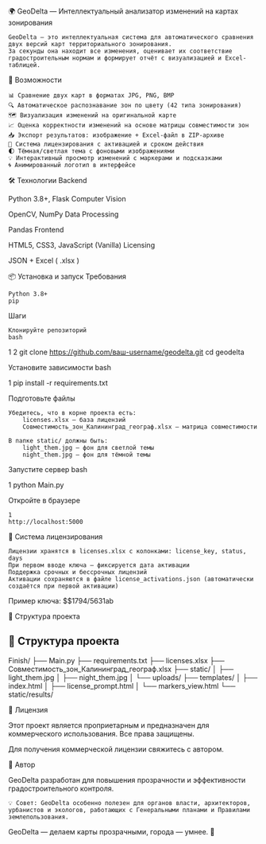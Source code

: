 🌍 GeoDelta — Интеллектуальный анализатор изменений на картах зонирования 

   
   

    

    GeoDelta — это интеллектуальная система для автоматического сравнения двух версий карт территориального зонирования.
    За секунды она находит все изменения, оценивает их соответствие градостроительным нормам и формирует отчёт с визуализацией и Excel-таблицей. 
     

 
🚀 Возможности 

    📊 Сравнение двух карт в форматах JPG, PNG, BMP
    🔍 Автоматическое распознавание зон по цвету (42 типа зонирования)
    🗺️ Визуализация изменений на оригинальной карте
    📈 Оценка корректности изменений на основе матрицы совместимости зон
    📥 Экспорт результатов: изображение + Excel-файл в ZIP-архиве
    🔐 Система лицензирования с активацией и сроком действия
    🌓 Тёмная/светлая тема с фоновыми изображениями
    💡 Интерактивный просмотр изменений с маркерами и подсказками
    🌀 Анимированный логотип в интерфейсе
     

 
🛠️ Технологии 
Backend
	
Python 3.8+, Flask
Computer Vision
	
OpenCV, NumPy
Data Processing
	
Pandas
Frontend
	
HTML5, CSS3, JavaScript (Vanilla)
Licensing
	
JSON + Excel (
.xlsx
)
 
 
 
📦 Установка и запуск 
Требования 

    Python 3.8+
    pip
     

Шаги 

    Клонируйте репозиторий 
    bash
     

 
1
2
git clone https://github.com/ваш-username/geodelta.git
cd geodelta
 
 

Установите зависимости 
bash
 
 
1
pip install -r requirements.txt
 
 

Подготовьте файлы 

    Убедитесь, что в корне проекта есть:
        licenses.xlsx — база лицензий
        Совместимость_зон_Калининград_географ.xlsx — матрица совместимости
         
    В папке static/ должны быть:
        light_them.jpg — фон для светлой темы
        night_them.jpg — фон для тёмной темы
         
     

Запустите сервер 
bash
 
 
1
python Main.py
 
 

Откройте в браузере 
 

     
    1
    http://localhost:5000
     
     
     

 
🔑 Система лицензирования 

    Лицензии хранятся в licenses.xlsx с колонками: license_key, status, days
    При первом вводе ключа — фиксируется дата активации
    Поддержка срочных и бессрочных лицензий
    Активации сохраняются в файле license_activations.json (автоматически создаётся при первой активации)
     

Пример ключа: $$1794/5631ab 
 
📁 Структура проекта 
 


## 📁 Структура проекта
Finish/
├── Main.py
├── requirements.txt
├── licenses.xlsx
├── Совместимость_зон_Калининград_географ.xlsx
├── static/
│   ├── light_them.jpg
│   ├── night_them.jpg
│   └── uploads/
├── templates/
│   ├── index.html
│   ├── license_prompt.html
│   └── markers_view.html
└── static/results/

 
 
 
📝 Лицензия 

Этот проект является проприетарным и предназначен для коммерческого использования.
Все права защищены. 

Для получения коммерческой лицензии свяжитесь с автором. 
 
🤝 Автор 

GeoDelta разработан для повышения прозрачности и эффективности градостроительного контроля. 
 
 

    💡 Совет: GeoDelta особенно полезен для органов власти, архитекторов, урбанистов и экологов, работающих с Генеральными планами и Правилами землепользования. 
     

 

GeoDelta — делаем карты прозрачными, города — умнее. 🌆 
